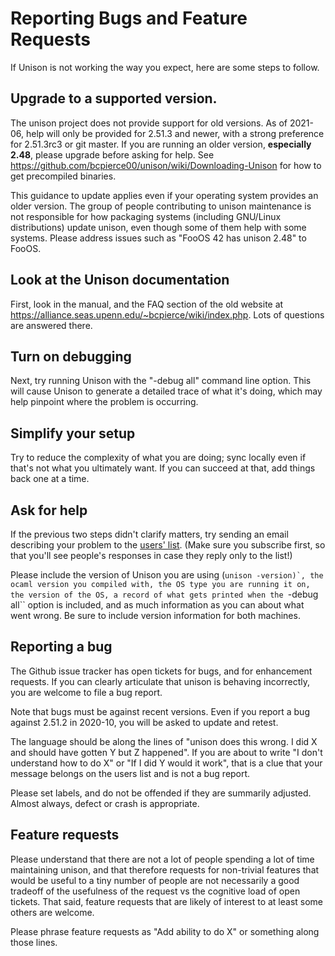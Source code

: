 # Reporting Bugs and Feature Requests

If Unison is not working the way you expect, here are some steps to follow.

## Upgrade to a supported version.

The unison project does not provide support for old versions.  As of 2021-06, help will only be provided for 2.51.3 and newer, with a strong preference for 2.51.3rc3 or git master.  If you are running an older version, **especially 2.48**, please upgrade before asking for help.  See https://github.com/bcpierce00/unison/wiki/Downloading-Unison for how to get precompiled binaries.

This guidance to update applies even if your operating system provides an older version.  The group of people contributing to unison maintenance is not responsible for how packaging systems (including GNU/Linux distributions) update unison, even though some of them help with some systems.   Please address issues such as "FooOS 42 has unison 2.48" to FooOS.

## Look at the Unison documentation

First, look in the manual, and the FAQ section of the old website at https://alliance.seas.upenn.edu/~bcpierce/wiki/index.php.  Lots of questions are answered there.

## Turn on debugging

Next, try running Unison with the "-debug all" command line option. This will cause Unison to generate a detailed trace of what it's doing, which may help pinpoint where the problem is occurring.

## Simplify your setup

Try to reduce the complexity of what you are doing; sync locally even if that's not what you ultimately want.  If you can succeed at that, add things back one at a time.

## Ask for help

If the previous two steps didn't clarify matters, try sending an email describing your problem to the [users' list](https://github.com/bcpierce00/unison/wiki/Mailing-Lists). (Make sure you subscribe first, so that you'll see people's responses in case they reply only to the list!)

Please include the version of Unison you are using (``unison -version)`, the ocaml version you compiled with, the OS type you are running it on, the version of the OS, a record of what gets printed when the ``-debug all`` option is included, and as much information as you can about what went wrong.  Be sure to include version information for both machines.

## Reporting a bug

The Github issue tracker has open tickets for bugs, and for enhancement requests.   If you can clearly articulate that unison is behaving incorrectly, you are welcome to file a bug report.

Note that bugs must be against recent versions.  Even if you report a bug against 2.51.2 in 2020-10, you will be asked to update and retest.

The language should be along the lines of "unison does this wrong.  I did X and should have gotten Y but Z happened".  If you are about to write "I don't understand how to do X" or "If I did Y would it work", that is a clue that your message belongs on the users list and is not a bug report.

Please set labels, and do not be offended if they are summarily adjusted.  Almost always, defect or crash is appropriate.

## Feature requests

Please understand that there are not a lot of people spending a lot of time maintaining unison, and that therefore requests for non-trivial features that would be useful to a tiny number of people are not necessarily a good tradeoff of the usefulness of the request vs the cognitive load of open tickets.   That said, feature requests that are likely of interest to at least some others are welcome.

Please phrase feature requests as "Add ability to do X" or something along those lines.